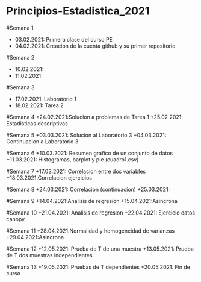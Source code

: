 # Principios-Estadistica_2021

#Semana 1
+ 03.02.2021: Primera clase del curso  PE
+ 04.02.2021:  Creacion  de la cuenta github y su primer repositorio

#Semana 2 
+ 10.02.2021:
+ 11.02.2021:

#Semana 3
+ 17.02.2021: Laboratorio 1
+ 18.02.2021: Tarea 2

#Semana 4 
+24.02.2021:Solucion a problemas  de Tarea 1
+25.02.2021: Estadisticas descriptivas

#Semana 5
+03.03.2021: Solucion al Laboratorio 3
+04.03.2021: Continuacion a Laboratorio 3

#Semana 6
+10.03.2021: Resumen grafico de un conjunto de datos
+11.03.2021: Histogramas, barplot y pie (cuadro1.csv)

#Semana 7
+17.03.2021: Correlacion entre dos variables
+18.03.2021:Correlacion ejercicios 

#Semana 8 
+24.03.2021: Correlacion (continuacion)
+25.03.2021:

#Semana 9
+14.04.2021:Analisis de regresion
+15.04.2021:Asincrona 

#Semana 10
+21.04.2021: Analisis de regresion
+22.04.2021: Ejercicio datos canopy

#Semana 11
+28.04.2021:Normalidad y homogeneidad de varianzas
+29.04.2021:Asincrona 

#Semana 12
+12.05.2021: Prueba de T de una muestra
+13.05.2021: Prueba de T dos muestras independientes

#Semana 13
+19.05.2021: Pruebas de T dependientes
+20.05.2021: Fin de curso






